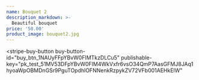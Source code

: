 ```yaml
---
name: Bouquet 2
description_markdown: >-
  Beautiful bouquet
price: '50.00'
product_image: bouquet2.jpg
---
```

<script async
  src="https://js.stripe.com/v3/buy-button.js">
</script>

<stripe-buy-button
  buy-button-id="buy_btn_1NAUyFFpYBvW0FIMTkzDLCu5"
  publishable-key="pk_test_51MV53DFpYBvW0FIM4WkVxfr6vsO34QmP7AasGFMJ8JAq1hyoaWpOBMDnGSr9PguTOpdhlOFNNenkRzpykZV72VFb001AEHkElW"
>
</stripe-buy-button>